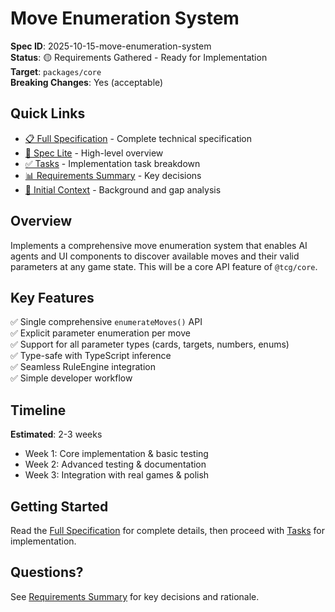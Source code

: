 # Move Enumeration System

**Spec ID**: 2025-10-15-move-enumeration-system  
**Status**: 🟡 Requirements Gathered - Ready for Implementation  
**Target**: `packages/core`  
**Breaking Changes**: Yes (acceptable)

## Quick Links

- [📋 Full Specification](./spec.md) - Complete technical specification
- [📝 Spec Lite](./spec-lite.md) - High-level overview
- [✅ Tasks](./tasks.md) - Implementation task breakdown
- [📊 Requirements Summary](./planning/requirements-summary.md) - Key decisions
- [📖 Initial Context](./planning/initial-context.md) - Background and gap analysis

## Overview

Implements a comprehensive move enumeration system that enables AI agents and UI components to discover available moves and their valid parameters at any game state. This will be a core API feature of `@tcg/core`.

## Key Features

✅ Single comprehensive `enumerateMoves()` API  
✅ Explicit parameter enumeration per move  
✅ Support for all parameter types (cards, targets, numbers, enums)  
✅ Type-safe with TypeScript inference  
✅ Seamless RuleEngine integration  
✅ Simple developer workflow  

## Timeline

**Estimated**: 2-3 weeks

- Week 1: Core implementation & basic testing
- Week 2: Advanced testing & documentation
- Week 3: Integration with real games & polish

## Getting Started

Read the [Full Specification](./spec.md) for complete details, then proceed with [Tasks](./tasks.md) for implementation.

## Questions?

See [Requirements Summary](./planning/requirements-summary.md) for key decisions and rationale.

